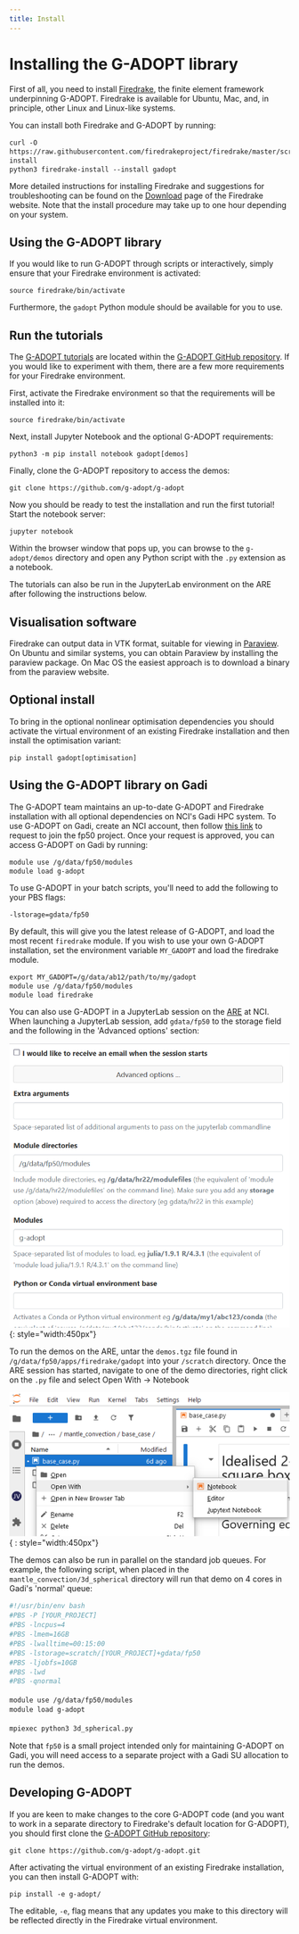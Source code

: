 ```yaml
---
title: Install
---
```


# Installing the G-ADOPT library

First of all, you need to install [Firedrake](https://www.firedrakeproject.org), the finite element framework underpinning G-ADOPT.
Firedrake is available for Ubuntu, Mac, and, in principle, other Linux and Linux-like systems.

You can install both Firedrake and G-ADOPT by running:

    curl -O https://raw.githubusercontent.com/firedrakeproject/firedrake/master/scripts/firedrake-install
    python3 firedrake-install --install gadopt

More detailed instructions for installing Firedrake and suggestions for troubleshooting can be found
on the [Download](https://www.firedrakeproject.org/download.html) page of the Firedrake website. Note that the install procedure may take up to one hour depending on your system.

## Using the G-ADOPT library

If you would like to run G-ADOPT through scripts or interactively, simply
ensure that your Firedrake environment is activated:

    source firedrake/bin/activate

Furthermore, the `gadopt` Python module should be available for you to use.

## Run the tutorials

The [G-ADOPT tutorials](tutorials/index.md) are located within the [G-ADOPT
GitHub repository](https://github.com/g-adopt/g-adopt). If you would
like to experiment with them, there are a few more requirements for
your Firedrake environment.

First, activate the Firedrake environment so that the requirements
will be installed into it:

    source firedrake/bin/activate

Next, install Jupyter Notebook and the optional G-ADOPT requirements:

    python3 -m pip install notebook gadopt[demos]

Finally, clone the G-ADOPT repository to access the demos:

    git clone https://github.com/g-adopt/g-adopt

Now you should be ready to test the installation and run the first
tutorial! Start the notebook server:

    jupyter notebook

Within the browser window that pops up, you can browse to the
`g-adopt/demos` directory and open any Python script with the `.py`
extension as a notebook.

The tutorials can also be run in the JupyterLab environment on the ARE
after following the instructions below.

## Visualisation software

Firedrake can output data in VTK format, suitable for viewing in [Paraview](https://www.paraview.org/).
On Ubuntu and similar systems, you can obtain Paraview by installing the paraview package. On Mac OS the
easiest approach is to download a binary from the paraview website.

## Optional install

To bring in the optional nonlinear optimisation dependencies you should activate the virtual environment of an existing Firedrake installation
and then install the optimisation variant:

    pip install gadopt[optimisation]

## Using the G-ADOPT library on Gadi

The G-ADOPT team maintains an up-to-date G-ADOPT and Firedrake installation
with all optional dependencies on NCI's Gadi HPC system. To use G-ADOPT on 
Gadi, create an NCI account, then follow 
[this link](https://my.nci.org.au/mancini/project/fp50/join) to request to 
join the fp50 project. Once your request is approved, you can
access G-ADOPT on Gadi by running:

    module use /g/data/fp50/modules
    module load g-adopt

To use G-ADOPT in your batch scripts, you'll need to add the following to your
PBS flags:

    -lstorage=gdata/fp50

By default, this will give you the latest release of G-ADOPT, and load the
most recent `firedrake` module. If you wish to use your own G-ADOPT installation, set
the environment variable `MY_GADOPT` and load the firedrake module.

    export MY_GADOPT=/g/data/ab12/path/to/my/gadopt
    module use /g/data/fp50/modules
    module load firedrake

You can also use G-ADOPT in a JupyterLab session on the
[ARE](https://opus.nci.org.au/spaces/Help/pages/162431120/ARE+User+Guide) at 
NCI. When launching a JupyterLab session, add `gdata/fp50` to the storage 
field and the following in the 'Advanced options' section:

![G-ADOPT ARE](images/g-adopt-are.png){: style="width:450px"}

To run the demos on the ARE, untar the `demos.tgz` file found in `/g/data/fp50/apps/firedrake/gadopt`
into your `/scratch` directory. Once the ARE session has started, navigate to one of the demo
directories, right click on the `.py` file and select Open With -> Notebook

![Open notebook](images/open-notebook-are.png){ : style="width:450px"}

The demos can also be run in parallel on the standard job queues. For example, the following 
script, when placed in the `mantle_convection/3d_spherical` directory will run that demo on 4
cores in Gadi's 'normal' queue:
``` sh title="run_gadi.sh"
#!/usr/bin/env bash
#PBS -P [YOUR_PROJECT]
#PBS -lncpus=4
#PBS -lmem=16GB
#PBS -lwalltime=00:15:00
#PBS -lstorage=scratch/[YOUR_PROJECT]+gdata/fp50
#PBS -ljobfs=10GB
#PBS -lwd
#PBS -qnormal

module use /g/data/fp50/modules
module load g-adopt

mpiexec python3 3d_spherical.py
```
Note that `fp50` is a small project intended only for maintaining G-ADOPT on Gadi, you will need
access to a separate project with a Gadi SU allocation to run the demos.

## Developing G-ADOPT

If you are keen to make changes to the core G-ADOPT code (and you want to work in a separate directory to Firedrake's default location for G-ADOPT), you should first clone the [G-ADOPT GitHub repository](https://github.com/g-adopt/g-adopt):

    git clone https://github.com/g-adopt/g-adopt.git

After activating the virtual environment of an existing Firedrake installation, you can then install G-ADOPT with:

    pip install -e g-adopt/

The editable, `-e`, flag means that any updates you make to this directory will be reflected directly in the Firedrake virtual environment.
